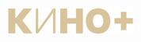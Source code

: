 <h3 align="center">
	<img src="https://raw.githubusercontent.com/FoxStudio24/kino_plus/main/logo%20256.png" width="256" alt="Logo"/><br/>
	<img src="https://raw.githubusercontent.com/catppuccin/firefox/main/assets/preview.png" height="30" width="0px"/>
</h3>
